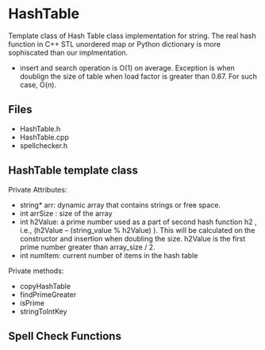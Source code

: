 # HashTable

Template class of Hash Table class implementation for string. The real hash function in C++ STL unordered map or Python dictionary is more sophiscated than our implmentation. 

- insert and search operation is O(1) on average. Exception is when doublign the size of table when load factor is greater than 0.67. For such case, O(n).

## Files
- HashTable.h
- HashTable.cpp
- spellchecker.h


## HashTable template class

Private Attributes:
- string* arr: dynamic array that contains strings or free space.
- int arrSize : size of the array
- int h2Value: a prime number used as a part of second hash function h2
, i.e., (h2Value – (string_value % h2Value) ). This will be calculated on the constructor and insertion when doubling the size. h2Value is the first prime number greater than array_size / 2.
- int numItem: current number of items in the hash table

Private methods:
- copyHashTable
- findPrimeGreater
- isPrime
- stringToIntKey

## Spell Check Functions



